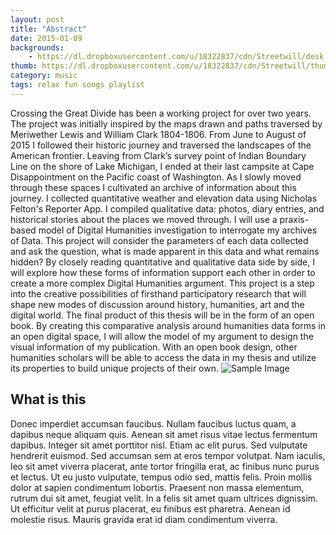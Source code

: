 ```yaml
---
layout: post
title: "Abstract"
date: 2015-01-09
backgrounds:
    - https://dl.dropboxusercontent.com/u/18322837/cdn/Streetwill/desk.jpeg
thumb: https://dl.dropboxusercontent.com/u/18322837/cdn/Streetwill/thumbs/drum-rudiment.jpeg
category: music
tags: relax fun songs playlist
---
```


Crossing the Great Divide has been a working project for over two years. The project was initially inspired by the maps drawn and paths traversed by Meriwether Lewis and William Clark 1804-1806. From June to August of 2015 I followed their historic journey and traversed the landscapes of the American frontier. Leaving from Clark’s survey point of Indian Boundary Line on the shore of Lake Michigan, I ended at their last campsite at Cape Disappointment on the Pacific coast of Washington. As I slowly moved through these spaces I cultivated an archive of information about this journey. I collected quantitative weather and elevation data using Nicholas Felton's Reporter App. I compiled qualitative data: photos, diary entries, and historical stories about the places we moved through. I will use a praxis-based model of Digital Humanities investigation to interrogate my archives of Data. This project will consider the parameters of each data collected and ask the question, what is made apparent in this data and what remains hidden? By closely reading quantitative and qualitative data side by side, I will explore how these forms of information support each other in order to create a more complex Digital Humanities argument. This project is a step into the creative possibilities of firsthand participatory research that will shape new modes of discussion around history, humanities, art and the digital world.
    The final product of this thesis will be in the form of an open book. By creating this comparative analysis around humanities data forms in an open digital space, I will allow the model of my argument to design the visual information of my publication. With an open book design, other humanities scholars will be able to access the data in my thesis and utilize its properties to build unique projects of their own.
![Sample Image](http://placehold.it/360x360)

## What is this
Donec imperdiet accumsan faucibus. Nullam faucibus luctus quam, a dapibus neque aliquam quis. Aenean sit amet risus vitae lectus fermentum dapibus. Integer sit amet porttitor nisl. Etiam ac elit purus. Sed vulputate hendrerit euismod. Sed accumsan sem at eros tempor volutpat. Nam iaculis, leo sit amet viverra placerat, ante tortor fringilla erat, ac finibus nunc purus et lectus. Ut eu justo vulputate, tempus odio sed, mattis felis. Proin mollis dolor at sapien condimentum lobortis. Praesent non massa elementum, rutrum dui sit amet, feugiat velit. In a felis sit amet quam ultrices dignissim. Ut efficitur velit at purus placerat, eu finibus est pharetra. Aenean id molestie risus. Mauris gravida erat id diam condimentum viverra.
